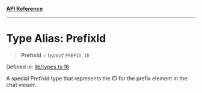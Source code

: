 [**API Reference**](../README.md)

***

# Type Alias: PrefixId

> **PrefixId** = *typeof* `PREFIX_ID`

Defined in: [lib/types.ts:16](https://github.com/wix-incubator/chat-viewer/blob/d5c91da65f244d4cd5de38b6c7810418b3052484/lib/types.ts#L16)

A special PrefixId type that represents the ID for the prefix element in the chat viewer.
